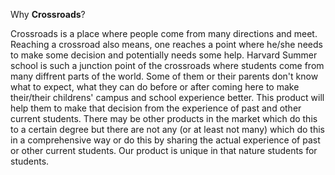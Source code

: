 Why **Crossroads**?

Crossroads is a place where people come from many directions and meet. Reaching a crossroad also means, one reaches a point where he/she needs to make some decision and potentially needs some help. Harvard Summer school is such a junction point of the crossroads where students come from many diffrent parts of the world. Some of them or their parents don't know what to expect, what they can do before or after coming here to make their/their childrens' campus and school experience better. This product will help them to make that decision from the experience of past and other current students. There may be other products in the market which do this to a certain degree but there are not any (or at least not many) which do this in a comprehensive way or do this by sharing the actual experience of past or other current students. Our product is unique in that nature  students for students. 
